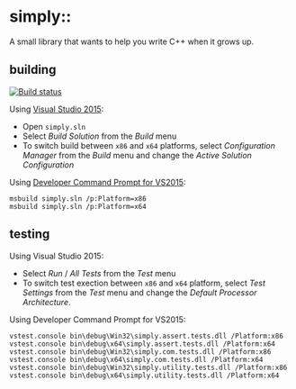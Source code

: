 # simply::

A small library that wants to help you write C++ when it grows up.

## building

[![Build status](https://ci.appveyor.com/api/projects/status/github/olegsych/simply?branch=master&retina=true)](https://ci.appveyor.com/project/olegsych/simply/branch/master)

Using [Visual Studio 2015](https://www.visualstudio.com/downloads):
- Open `simply.sln`
- Select _Build Solution_ from the _Build_ menu
- To switch build between `x86` and `x64` platforms, select _Configuration Manager_ from the _Build_ menu and change the _Active Solution Configuration_

Using [Developer Command Prompt for VS2015](https://msdn.microsoft.com/en-us/library/ms229859.aspx):
```
msbuild simply.sln /p:Platform=x86
msbuild simply.sln /p:Platform=x64
```

## testing

Using Visual Studio 2015:
- Select _Run_ / _All Tests_ from the _Test_ menu
- To switch test exection between `x86` and `x64` platform, select _Test Settings_ from the _Test_ menu and change the _Default Processor Architecture_.

Using Developer Command Prompt for VS2015:
```
vstest.console bin\debug\Win32\simply.assert.tests.dll /Platform:x86
vstest.console bin\debug\x64\simply.assert.tests.dll /Platform:x64
vstest.console bin\debug\Win32\simply.com.tests.dll /Platform:x86
vstest.console bin\debug\x64\simply.com.tests.dll /Platform:x64
vstest.console bin\debug\Win32\simply.utility.tests.dll /Platform:x86
vstest.console bin\debug\x64\simply.utility.tests.dll /Platform:x64
```